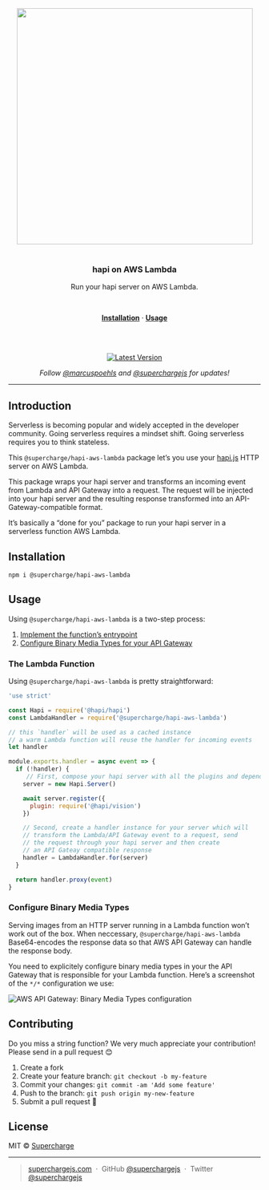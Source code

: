 <div align="center">
  <a href="https://superchargejs.com">
    <img width="471" style="max-width:100%;" src="https://superchargejs.com/images/supercharge-text.svg" />
  </a>
  <br/>
  <br/>
  <p>
    <h3>hapi on AWS Lambda</h3>
  </p>
  <p>
    Run your hapi server on AWS Lambda.
  </p>
  <br/>
  <p>
    <a href="#installation"><strong>Installation</strong></a> ·
    <a href="#usage"><strong>Usage</strong></a>
  </p>
  <br/>
  <br/>
  <p>
    <a href="https://www.npmjs.com/package/@supercharge/hapi-aws-lambda"><img src="https://img.shields.io/npm/v/@supercharge/hapi-aws-lambda.svg" alt="Latest Version"></a>
  </p>
  <p>
    <em>Follow <a href="http://twitter.com/marcuspoehls">@marcuspoehls</a> and <a href="http://twitter.com/superchargejs">@superchargejs</a> for updates!</em>
  </p>
</div>

---

## Introduction
Serverless is becoming popular and widely accepted in the developer community. Going serverless requires a mindset shift. Going serverless requires you to think stateless.

This `@supercharge/hapi-aws-lambda` package let’s you use your [hapi.js](https://hapi.dev) HTTP server on AWS Lambda.

This package wraps your hapi server and transforms an incoming event from Lambda and API Gateway into a request. The request will be injected into your hapi server and the resulting response transformed into an API-Gateway-compatible format.

It’s basically a “done for you” package to run your hapi server in a serverless function AWS Lambda.


## Installation

```
npm i @supercharge/hapi-aws-lambda
```


## Usage
Using `@supercharge/hapi-aws-lambda` is a two-step process:

1. [Implement the function’s entrypoint](#the-lambda-function)
2. [Configure Binary Media Types for your API Gateway](#configure-binary-media-types)


### The Lambda Function
Using `@supercharge/hapi-aws-lambda` is pretty straightforward:

```js
'use strict'

const Hapi = require('@hapi/hapi')
const LambdaHandler = require('@supercharge/hapi-aws-lambda')

// this `handler` will be used as a cached instance
// a warm Lambda function will reuse the handler for incoming events
let handler

module.exports.handler = async event => {
  if (!handler) {
     // First, compose your hapi server with all the plugins and dependencies
    server = new Hapi.Server()

    await server.register({
      plugin: require('@hapi/vision')
    })

    // Second, create a handler instance for your server which will
    // transform the Lambda/API Gateway event to a request, send
    // the request through your hapi server and then create
    // an API Gateay compatible response
    handler = LambdaHandler.for(server)
  }

  return handler.proxy(event)
}
```

### Configure Binary Media Types
Serving images from an HTTP server running in a Lambda function won’t work out of the box. When neccessary, `@supercharge/hapi-aws-lambda` Base64-encodes the response data so that AWS API Gateway can handle the response body.

You need to explicitely configure binary media types in your the API Gateway that is responsible for your Lambda function. Here’s a screenshot of the `*/*` configuration we use:

![AWS API Gateway: Binary Media Types configuration](https://github.com/superchargejs/hapi-aws-lambda/blob/master/media/hapi-aws-api-gateway-binary-media-types.png?raw=1)



## Contributing
Do you miss a string function? We very much appreciate your contribution! Please send in a pull request 😊

1.  Create a fork
2.  Create your feature branch: `git checkout -b my-feature`
3.  Commit your changes: `git commit -am 'Add some feature'`
4.  Push to the branch: `git push origin my-new-feature`
5.  Submit a pull request 🚀


## License
MIT © [Supercharge](https://superchargejs.com)

---

> [superchargejs.com](https://superchargejs.com) &nbsp;&middot;&nbsp;
> GitHub [@superchargejs](https://github.com/superchargejs/) &nbsp;&middot;&nbsp;
> Twitter [@superchargejs](https://twitter.com/superchargejs)

